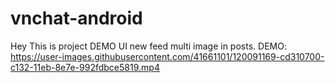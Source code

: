 # vnchat-android
Hey This is project DEMO UI new feed multi image in posts.
DEMO:
https://user-images.githubusercontent.com/41661101/120091169-cd310700-c132-11eb-8e7e-992fdbce5819.mp4

